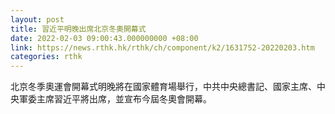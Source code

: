 ```yaml
---
layout: post
title: 習近平明晚出席北京冬奧開幕式
date: 2022-02-03 09:00:43.000000000 +08:00
link: https://news.rthk.hk/rthk/ch/component/k2/1631752-20220203.htm
categories: rthk
---
```


北京冬季奧運會開幕式明晚將在國家體育場舉行，中共中央總書記、國家主席、中央軍委主席習近平將出席，並宣布今屆冬奧會開幕。
